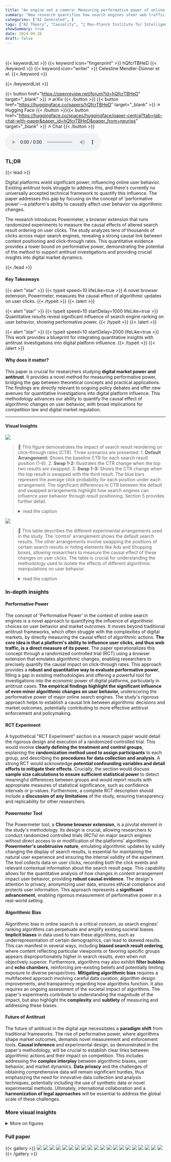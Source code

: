 ```yaml
---
title: "An engine not a camera: Measuring performative power of online search"
summary: "New research quantifies how search engines steer web traffic by subtly changing results, offering a powerful method for antitrust investigations and digital market analysis."
categories: ["AI Generated", ]
tags: ["AI Theory", "Causality", "🏢 Max-Planck Institute for Intelligent Systems",]
showSummary: true
date: 2024-09-26
draft: false
---
```


<br>

{{< keywordList >}}
{{< keyword icon="fingerprint" >}} hQfcrTBHeD {{< /keyword >}}
{{< keyword icon="writer" >}} Celestine Mendler-Dünner et el. {{< /keyword >}}
 
{{< /keywordList >}}

{{< button href="https://openreview.net/forum?id=hQfcrTBHeD" target="_blank" >}}
↗ arXiv
{{< /button >}}
{{< button href="https://huggingface.co/papers/hQfcrTBHeD" target="_blank" >}}
↗ Hugging Face
{{< /button >}}{{< button href="https://huggingface.co/spaces/huggingface/paper-central?tab=tab-chat-with-paper&paper_id=hQfcrTBHeD&paper_from=neurips" target="_blank" >}}
↗ Chat
{{< /button >}}




<audio controls>
    <source src="https://ai-paper-reviewer.com/hQfcrTBHeD/podcast.wav" type="audio/wav">
    Your browser does not support the audio element.
</audio>


### TL;DR


{{< lead >}}

Digital platforms wield significant power, influencing online user behavior. Existing antitrust tools struggle to address this, and there's currently no universally accepted technical framework to quantify this influence.  The paper addresses this gap by focusing on the concept of 'performative power'—a platform's ability to causally affect user behavior via algorithmic changes. 

The research introduces Powermeter, a browser extension that runs randomized experiments to measure the causal effects of altered search result ordering on user clicks.  The study analyzes tens of thousands of clicks across major search engines, revealing a strong causal link between content positioning and click-through rates.  This quantitative evidence provides a lower bound on performative power, demonstrating the potential of the method to support antitrust investigations and providing crucial insights into digital market dynamics.

{{< /lead >}}


#### Key Takeaways

{{< alert "star" >}}
{{< typeit speed=10 lifeLike=true >}} A novel browser extension, Powermeter, measures the causal effect of algorithmic updates on user clicks. {{< /typeit >}}
{{< /alert >}}

{{< alert "star" >}}
{{< typeit speed=10 startDelay=1000 lifeLike=true >}} Quantitative results reveal significant influence of search engine ranking on user behavior, showing performative power. {{< /typeit >}}
{{< /alert >}}

{{< alert "star" >}}
{{< typeit speed=10 startDelay=2000 lifeLike=true >}} This work provides a blueprint for integrating quantitative insights with antitrust investigations into digital platform influence. {{< /typeit >}}
{{< /alert >}}

#### Why does it matter?
This paper is crucial for researchers studying **digital market power and antitrust**. It provides a novel method for measuring performative power, bridging the gap between theoretical concepts and practical applications.  The findings are directly relevant to ongoing policy debates and offer new avenues for quantitative investigations into digital platform influence. This methodology advances our ability to quantify the causal effect of algorithmic changes on user behavior, with broad implications for competition law and digital market regulation.

------
#### Visual Insights



![](https://ai-paper-reviewer.com/hQfcrTBHeD/figures_1_1.jpg)

> 🔼 This figure demonstrates the impact of search result reordering on click-through rates (CTR). Three scenarios are presented:  1.  **Default Arrangement:** Shows the baseline CTR for each search result position (1-6). 2.  **Swap 1-2:** Illustrates the CTR change when the top two results are swapped. 3.  **Swap 1-3:** Shows the CTR change when the top result is swapped with the third result.  The blue bars represent the average click probability for each position under each arrangement. The significant differences in CTR between the default and swapped arrangements highlight how search engines can influence user behavior through result positioning.  Section 5 provides further detail.
> <details>
> <summary>read the caption</summary>
> Figure 1: The ability to influence web traffic through content arrangement. Blue bars show average click probability observed for generic search results in position 1 to 6 on Google search under different counterfactual arrangements; default arrangement (left), swapping results 1 and 2 (middle), swapping results 1 and 3 (right). We provide a detailed discussion in Section 5 where we also explore arrangement changes beyond reranking.
> </details>





![](https://ai-paper-reviewer.com/hQfcrTBHeD/tables_5_1.jpg)

> 🔼 This table describes the different experimental arrangements used in the study.  The 'control' arrangement shows the default search results. The other arrangements involve swapping the positions of certain search results or hiding elements like Ads and Shopping boxes, allowing researchers to measure the causal effect of these changes on user clicks. The table is crucial for understanding the methodology used to isolate the effects of different algorithmic manipulations on user behavior.
> <details>
> <summary>read the caption</summary>
> Table 1: Counterfactual content arrangements implemented by Powermeter as part of the RCT.
> </details>





### In-depth insights


#### Performative Power
The concept of 'Performative Power' in the context of online search engines is a novel approach to quantifying the influence of algorithmic choices on user behavior and market outcomes.  It moves beyond traditional antitrust frameworks, which often struggle with the complexities of digital markets, by directly measuring the causal effect of algorithmic actions.  **The core idea is that a platform's ability to influence user clicks, and thus web traffic, is a direct measure of its power.**  The paper operationalizes this concept through a randomized controlled trial (RCT) using a browser extension that emulates algorithmic changes, enabling researchers to precisely quantify the causal impact on click-through rates. This approach provides a **robust and quantitative way to evaluate performative power**, filling a gap in existing methodologies and offering a powerful tool for investigations into the economic power of digital platforms, particularly in antitrust cases.  **The empirical findings highlight the significant influence of even minor algorithmic changes on user behavior,** underscoring the performative power of major online search engines. The study's rigorous approach helps to establish a causal link between algorithmic decisions and market outcomes, potentially contributing to more effective antitrust enforcement and policymaking.

#### RCT Experiment
A hypothetical "RCT Experiment" section in a research paper would detail the rigorous design and execution of a randomized controlled trial.  This would involve **clearly defining the treatment and control groups**, explaining the **randomization method used to assign participants** to each group, and describing the **procedures for data collection and analysis**.  A strong RCT would acknowledge **potential confounding variables and detail efforts to mitigate their effects**.  Crucially, the section would discuss **sample size calculations to ensure sufficient statistical power** to detect meaningful differences between groups and would report results with appropriate measures of statistical significance, such as confidence intervals or p-values.  Furthermore, a complete RCT description should include a **discussion of any limitations** of the study, ensuring transparency and replicability for other researchers.

#### Powermeter Tool
The Powermeter tool, a **Chrome browser extension**, is a pivotal element in the study's methodology.  Its design is crucial, allowing researchers to conduct randomized controlled trials (RCTs) on major search engines without direct access to or modification of the platforms' algorithms.  **Powermeter's unobtrusive nature**, emulating algorithmic updates by subtly changing the display of search results, is essential for maintaining the natural user experience and ensuring the internal validity of the experiment. The tool collects data on user clicks, recording both the click events and relevant contextual information about the search result page. This capability allows for the quantitative analysis of how changes in content arrangement impact user behavior, providing **robust causal evidence**.  The design's attention to privacy, anonymizing user data, ensures ethical compliance and protects user information. This approach represents a **significant advancement**, enabling rigorous measurement of performative power in a real-world setting.

#### Algorithmic Bias
Algorithmic bias in online search is a critical concern, as search engines' ranking algorithms can perpetuate and amplify existing societal biases.  **Implicit biases** in data used to train these algorithms, such as underrepresentation of certain demographics, can lead to skewed results. This can manifest in several ways, including **biased search result ordering**, where content reflecting particular viewpoints or favoring specific groups appears disproportionately higher in search results, even when not objectively superior. Furthermore, algorithms may also exhibit **filter bubbles** and **echo chambers**, reinforcing pre-existing beliefs and potentially limiting exposure to diverse perspectives. **Mitigating algorithmic bias** requires a multifaceted approach involving careful data curation, algorithm design improvements, and transparency regarding how algorithms function.  It also requires an ongoing assessment of the societal impact of algorithms.  The paper's experiments contribute to understanding the magnitude of the impact, but also highlight the **complexity** and **subtlety** of measuring and addressing these biases.

#### Future of Antitrust
The future of antitrust in the digital age necessitates a **paradigm shift** from traditional frameworks.  The rise of performative power, where algorithms shape market outcomes, demands novel measurement and enforcement tools.  **Causal inference** and experimental design, as demonstrated in the paper's methodology, will be crucial to establish clear links between algorithmic actions and their impact on competition.  This includes addressing the **complex interplay** between algorithmic biases, user behavior, and market dynamics.  **Data privacy** and the challenges of obtaining comprehensive data will remain significant hurdles, thus emphasizing the need for innovative data collection and analysis techniques, potentially including the use of synthetic data or novel experimental methods.  Ultimately, international collaboration and a **harmonization of legal approaches** will be essential to address the global scale of these challenges.


### More visual insights

<details>
<summary>More on figures
</summary>


![](https://ai-paper-reviewer.com/hQfcrTBHeD/figures_5_1.jpg)

> 🔼 This figure shows two screenshots of Google Search results pages for the query 'buy barcelona t-shirt'. The left screenshot shows the default arrangement, while the right screenshot shows a modified arrangement with Ads and a Shopping box.  The figure highlights the different elements present on the Google search results page, including generic search results, specialized search results, Ads, and a Shopping box, to illustrate the various elements considered in their experiment.
> <details>
> <summary>read the caption</summary>
> Figure 2: Illustration of different elements on the Google search website.
> </details>



![](https://ai-paper-reviewer.com/hQfcrTBHeD/figures_7_1.jpg)

> 🔼 This figure visualizes the click-through rate for each of the top 6 search results under different arrangements. The left panels show the results for Google search, while the right panels are for Bing search. Each panel has three subplots, showing results for three different arrangements: swapping the first two results, the first and the third, and the second and the third. The bottom row plots the performativity gap, indicating the difference in click-through rates between each arrangement and the control arrangement. The results show a substantial impact of reordering search results on click-through rates, especially for the top-ranked result.
> <details>
> <summary>read the caption</summary>
> Figure 3: Click through rate and performativity gap for general search results c1 to c6 under the counterfactual arrangements a1, a2, a3 for Google and the counterfactual arrangement a1 for Bing, compared to the control arrangement a0 (in blue).
> </details>



![](https://ai-paper-reviewer.com/hQfcrTBHeD/figures_8_1.jpg)

> 🔼 This figure shows the effect of hiding ads and shopping boxes on click distribution across different element types for Google search queries.  It's broken down into three panels: all queries, queries with ads, and queries with boxes. Each panel shows a bar chart comparing the click probabilities for generic search results, ads, and boxes under three conditions: control (no changes), hiding the box, and hiding both the box and ads. The data reveals how the removal of these elements affects the distribution of user clicks, highlighting the impact of visual prominence on user behavior.
> <details>
> <summary>read the caption</summary>
> Figure 4: Effect of arrangement on the click distribution across different element types (generic search results, Ads, boxes), visualized for three different subsets of Google queries.
> </details>



![](https://ai-paper-reviewer.com/hQfcrTBHeD/figures_8_2.jpg)

> 🔼 This figure shows the effect of hiding the shopping box and swapping the positions of the top search results on click probabilities.  The left panel illustrates the click probabilities for the top three search results under four different conditions: a control group (no changes), hiding only the shopping box, hiding both ads and the box, and a combination of swapping the first two results and hiding the ads/box.  The right panel presents a table summarizing the algorithmic distortion for each of these conditions.  The results demonstrate that hiding the shopping box and/or ads significantly alters click patterns, often more so when combined with result reordering. The data is a subset of queries where the shopping box was present in the default arrangement.
> <details>
> <summary>read the caption</summary>
> Figure 5: Effect of hiding box and swapping elements on the click probability of generic search results. Statistics are evaluated for the subset of queries for which box is naturally present. The hashed bar shows the click probability under a5 when top content is hidden and the first two elements are swapped. The right table reports the empirical measure of algorithmic distortion for different conducts, extracted form the results in the left figure.
> </details>



![](https://ai-paper-reviewer.com/hQfcrTBHeD/figures_9_1.jpg)

> 🔼 This figure presents three subplots visualizing the effects of different factors on the performativity gap and algorithmic distortion for the first search result (c1) when its position is swapped with the second result (counterfactual arrangement a1). The left subplot shows the performativity gap (change in click-through rate) when comparing queries with and without Ads/Boxes and queries with and without Specialized Search Results (SSRs) present between the top two organic search results. The middle subplot shows the algorithmic distortion (performativity gap relative to the base click-through rate) for the same comparison. The right subplot shows the algorithmic distortion as a function of the number of candidate search results (quantiles). Overall, it indicates that the presence of Ads/Boxes and SSRs can influence the magnitude of the effect, with larger effects observed for queries with many candidate search results.
> <details>
> <summary>read the caption</summary>
> Figure 6: Performativity gap and algorithmic distortion for content item c₁ under the counterfactual arrangement a1 measure across different subsets of Google search queries.
> </details>



![](https://ai-paper-reviewer.com/hQfcrTBHeD/figures_13_1.jpg)

> 🔼 This figure illustrates the causal relationships between user requests, search queries, content arrangement, clicks, and website traffic within the context of online search engines.  A user request (U) initiates the process, leading to a search query (Q) on Google Search. The search engine's algorithm then produces a specific content arrangement (A).  This arrangement influences which result the user clicks (C), ultimately impacting the traffic (T) directed to the target website.
> <details>
> <summary>read the caption</summary>
> Figure 7: Causal graph of online search users. A web request leads to the visit of a website, partially mediated by Google search.
> </details>



![](https://ai-paper-reviewer.com/hQfcrTBHeD/figures_14_1.jpg)

> 🔼 This figure presents four sub-figures showing the distributions of several features across Google and Bing search queries.  The first sub-figure displays the distribution of the number of top ads. The second shows the distribution of the number of specialized search results. The third sub-figure presents the distribution of the total number of search results per page. The final sub-figure is a pie chart showing the proportion of Google and Bing queries in the dataset.
> <details>
> <summary>read the caption</summary>
> Figure 8: Aggregate statistics over clicks and search result pages collected during our experiment. The blue bars show the statistics for Google and the orange bars show the statistics for Bing. Numbers are aggregated based on original search pages, before any modifications are performed.
> </details>



![](https://ai-paper-reviewer.com/hQfcrTBHeD/figures_14_2.jpg)

> 🔼 This figure shows the demographics of the 85 participants who installed the browser extension and participated in the study. The left panel displays the age distribution of the participants, indicating the number of participants in each age group. The right panel shows the language distribution, illustrating the languages used by the participants for their online searches.
> <details>
> <summary>read the caption</summary>
> Figure 9: Aggregate user statistics collected from the 85 participants with the onboarding form. Age distribution (left) and language in which they consume online search (right). That's all the data we have about the demographics of our participants.
> </details>



![](https://ai-paper-reviewer.com/hQfcrTBHeD/figures_15_1.jpg)

> 🔼 This figure displays the impact of altering the order of search results on click-through rates.  The leftmost bar graph shows the baseline click probabilities for organic search results in positions 1-6. The middle graph illustrates the change in click probabilities when results in positions 1 and 2 are swapped, and the rightmost graph shows the same but for results in positions 1 and 3. The change in click probability demonstrates the performative power of the search engine to influence user behavior.
> <details>
> <summary>read the caption</summary>
> Figure 1: The ability to influence web traffic through content arrangement. Blue bars show average click probability observed for generic search results in position 1 to 6 on Google search under different counterfactual arrangements; default arrangement (left), swapping results 1 and 2 (middle), swapping results 1 and 3 (right). We provide a detailed discussion in Section 5 where we also explore arrangement changes beyond reranking.
> </details>



![](https://ai-paper-reviewer.com/hQfcrTBHeD/figures_15_2.jpg)

> 🔼 This figure displays the ability of a search engine to influence user clicks by changing the order of search results.  It shows how the click-through rate (CTR) for each position changes when the order of results is altered. The blue bars represent the average click probability for each position under the default arrangement. The orange bars show the average click probability after swapping the positions of results 1 and 2 (middle) and results 1 and 3 (right). The results demonstrate a significant impact of result order on user clicks.
> <details>
> <summary>read the caption</summary>
> Figure 1: The ability to influence web traffic through content arrangement. Blue bars show average click probability observed for generic search results in position 1 to 6 on Google search under different counterfactual arrangements; default arrangement (left), swapping results 1 and 2 (middle), swapping results 1 and 3 (right). We provide a detailed discussion in Section 5 where we also explore arrangement changes beyond reranking.
> </details>



</details>






### Full paper

{{< gallery >}}
<img src="https://ai-paper-reviewer.com/hQfcrTBHeD/1.png" class="grid-w50 md:grid-w33 xl:grid-w25" />
<img src="https://ai-paper-reviewer.com/hQfcrTBHeD/2.png" class="grid-w50 md:grid-w33 xl:grid-w25" />
<img src="https://ai-paper-reviewer.com/hQfcrTBHeD/3.png" class="grid-w50 md:grid-w33 xl:grid-w25" />
<img src="https://ai-paper-reviewer.com/hQfcrTBHeD/4.png" class="grid-w50 md:grid-w33 xl:grid-w25" />
<img src="https://ai-paper-reviewer.com/hQfcrTBHeD/5.png" class="grid-w50 md:grid-w33 xl:grid-w25" />
<img src="https://ai-paper-reviewer.com/hQfcrTBHeD/6.png" class="grid-w50 md:grid-w33 xl:grid-w25" />
<img src="https://ai-paper-reviewer.com/hQfcrTBHeD/7.png" class="grid-w50 md:grid-w33 xl:grid-w25" />
<img src="https://ai-paper-reviewer.com/hQfcrTBHeD/8.png" class="grid-w50 md:grid-w33 xl:grid-w25" />
<img src="https://ai-paper-reviewer.com/hQfcrTBHeD/9.png" class="grid-w50 md:grid-w33 xl:grid-w25" />
<img src="https://ai-paper-reviewer.com/hQfcrTBHeD/10.png" class="grid-w50 md:grid-w33 xl:grid-w25" />
<img src="https://ai-paper-reviewer.com/hQfcrTBHeD/11.png" class="grid-w50 md:grid-w33 xl:grid-w25" />
<img src="https://ai-paper-reviewer.com/hQfcrTBHeD/12.png" class="grid-w50 md:grid-w33 xl:grid-w25" />
<img src="https://ai-paper-reviewer.com/hQfcrTBHeD/13.png" class="grid-w50 md:grid-w33 xl:grid-w25" />
<img src="https://ai-paper-reviewer.com/hQfcrTBHeD/14.png" class="grid-w50 md:grid-w33 xl:grid-w25" />
<img src="https://ai-paper-reviewer.com/hQfcrTBHeD/15.png" class="grid-w50 md:grid-w33 xl:grid-w25" />
<img src="https://ai-paper-reviewer.com/hQfcrTBHeD/16.png" class="grid-w50 md:grid-w33 xl:grid-w25" />
<img src="https://ai-paper-reviewer.com/hQfcrTBHeD/17.png" class="grid-w50 md:grid-w33 xl:grid-w25" />
<img src="https://ai-paper-reviewer.com/hQfcrTBHeD/18.png" class="grid-w50 md:grid-w33 xl:grid-w25" />
<img src="https://ai-paper-reviewer.com/hQfcrTBHeD/19.png" class="grid-w50 md:grid-w33 xl:grid-w25" />
<img src="https://ai-paper-reviewer.com/hQfcrTBHeD/20.png" class="grid-w50 md:grid-w33 xl:grid-w25" />
{{< /gallery >}}